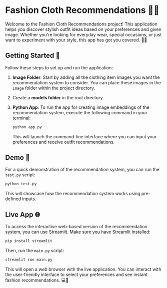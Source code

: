 
# Fashion Cloth Recommendations 👗👔

Welcome to the Fashion Cloth Recommendations project! This application helps you discover stylish outfit ideas based on your preferences and given image. Whether you're looking for everyday wear, special occasions, or just want to experiment with your style, this app has got you covered. 💃🕺

## Getting Started 🚀

Follow these steps to set up and run the application:

1. **Image Folder**: Start by adding all the clothing item images you want the recommendation system to consider. You can place these images in the `Image` folder within the project directory.
2. Create a **models folder** in the root directory.

3. **Python App**: To run the app for creating image embeddings of the recommendation system, execute the following command in your terminal:

   ```bash
   python app.py
   ```

   This will launch the command-line interface where you can input your preferences and receive outfit recommendations.

## Demo 🎥

For a quick demonstration of the recommendation system, you can run the `test.py` script:

```bash
python test.py
```

This will showcase how the recommendation system works using pre-defined inputs.

## Live App 🌐

To access the interactive web-based version of the recommendation system, you can use Streamlit. Make sure you have Streamlit installed:

```bash
pip install streamlit
```

Then, run the `main.py` script:

```bash
streamlit run main.py
```

This will open a web browser with the live application. You can interact with the user-friendly interface to select your preferences and see instant fashion recommendations. 💻👗

